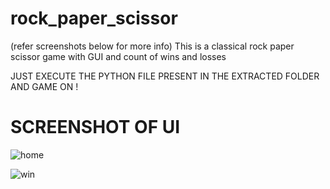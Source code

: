 # rock_paper_scissor
(refer screenshots below for more info)
This is a classical rock paper scissor game with GUI and count of wins and losses

JUST EXECUTE THE PYTHON FILE PRESENT IN THE EXTRACTED FOLDER AND GAME ON !

# SCREENSHOT OF UI

![home](https://user-images.githubusercontent.com/91386977/158022061-631aff4a-94da-4ed4-bd3f-144f41362015.png)

![win](https://user-images.githubusercontent.com/91386977/158022067-e3665c15-5caf-4e2f-ad0b-878b2406b49d.png)
